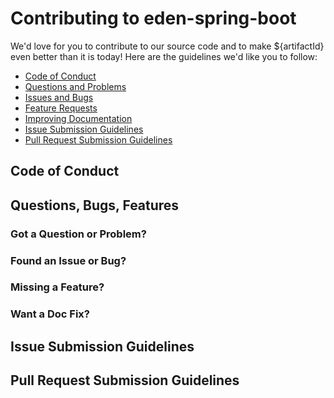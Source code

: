 # Contributing to eden-spring-boot

We'd love for you to contribute to our source code and to make ${artifactId} even better than it is
today! Here are the guidelines we'd like you to follow:

* [Code of Conduct](#coc)
* [Questions and Problems](#question)
* [Issues and Bugs](#issue)
* [Feature Requests](#feature)
* [Improving Documentation](#docs)
* [Issue Submission Guidelines](#submit)
* [Pull Request Submission Guidelines](#submit-pr)

## <a name="coc"></a> Code of Conduct

## <a name="requests"></a> Questions, Bugs, Features

### <a name="question"></a> Got a Question or Problem?

### <a name="issue"></a> Found an Issue or Bug?

### <a name="feature"></a> Missing a Feature?

### <a name="docs"></a> Want a Doc Fix?

## <a name="submit"></a> Issue Submission Guidelines

## <a name="submit-pr"></a> Pull Request Submission Guidelines


